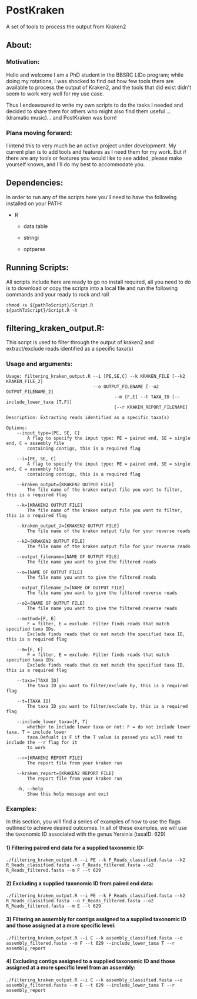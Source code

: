 # PostKraken

A set of tools to process the output from Kraken2

## About:

### Motivation:

Hello and welcome I am a PhD student in the BBSRC LIDo program; while doing my rotations, I was shocked to find out how few tools there are available to process the output of Kraken2, and the tools that did exist didn't seem to work very well for my use case.

Thus I endeavoured to write my own scripts to do the tasks I needed and decided to share them for others who might also find them useful ...(dramatic music)... and PostKraken was born!

### Plans moving forward:

I intend this to very much be an active project under development. My current plan is to add tools and features as I need them for my work. But if there are any tools or features you would like to see added, please make yourself known, and I'll do my best to accommodate you.

## Dependencies:

In order to run any of the scripts here you'll need to have the following installed on your PATH:

-   R

    -   data.table

    -   stringi

    -   optparse

## Running Scripts:

All scripts include here are ready to go no install required, all you need to do is to download or copy the scripts into a local file and run the following commands and your ready to rock and roll

```{bash}
chmod +x ${pathToScript}/Script.R
${pathToScript}/Script.R -h
```

## filtering_kraken_output.R:

This script is used to filter through the output of kraken2 and extract/exclude reads identified as a specific taxa(s)

### Usage and arguments:

```{bash}
Usage: filtering_kraken_output.R --i [PE,SE,C] --k KRAKEN_FILE [--k2 KRAKEN_FILE_2] 
                                 --o OUTPUT_FILENAME [--o2 OUTPUT_FILENAME_2]
				                         --m [F,E] --t TAXA_ID [--include_lower_taxa [T,F]] 
				                         [--r KRAKEN_REPORT_FILENAME]

Description: Extracting reads identified as a specific taxa(s)

Options:
	--input_type=[PE, SE, C]
		A flag to specify the input type: PE = paired end, SE = single end, C = assembly file     
		containing contigs, this is a required flag

	--i=[PE, SE, C]
		A flag to specify the input type: PE = paired end, SE = single end, C = assembly file 
		containing contigs, this is a required flag

	--kraken_output=[KRAKEN2 OUTPUT FILE]
		The file name of the kraken output file you want to filter, this is a required flag

	--k=[KRAKEN2 OUTPUT FILE]
		The file name of the kraken output file you want to filter, this is a required flag

	--kraken_output_2=[KRAKEN2 OUTPUT FILE]
		The file name of the kraken output file for your reverse reads

	--k2=[KRAKEN2 OUTPUT FILE]
		The file name of the kraken output file for your reverse reads

	--output_filename=[NAME OF OUTPUT FILE]
		The file name you want to give the filtered reads

	--o=[NAME OF OUTPUT FILE]
		The file name you want to give the filtered reads

	--output_filename_2=[NAME OF OUTPUT FILE]
		The file name you want to give the filtered reverse reads

	--o2=[NAME OF OUTPUT FILE]
		The file name you want to give the filtered reverse reads

	--method=[F, E]
		F = filter, E = exclude. Filter finds reads that match specified taxa IDs.
		Exclude finds reads that do not match the specified taxa ID, this is a required flag

	--m=[F, E]
		F = filter, E = exclude. Filter finds reads that match specified taxa IDs.
		Exclude finds reads that do not match the specified taxa ID, this is a required flag

	--taxa=[TAXA ID]
		The taxa ID you want to filter/exclude by, this is a required flag

	--t=[TAXA ID]
		The taxa ID you want to filter/exclude by, this is a required flag

	--include_lower_taxa=[F, T]
		whether to include lower taxa or not: F = do not include lower taxa, T = include lower 
		taxa.Defualt is F if the T value is passed you will need to include the --r flag for it
		to work

	--r=[KRAKEN2 REPORT FILE]
		The report file from your kraken run

	--kraken_report=[KRAKEN2 REPORT FILE]
		The report file from your kraken run

	-h, --help
		Show this help message and exit
```

### Examples:

In this section, you will find a series of examples of how to use the flags outlined to achieve desired outcomes. In all of these examples, we will use the taxonomic ID associated with the genus Yersinia (taxaID: 629)

#### 1) Filtering paired end data for a supplied taxonomic ID:

```{bash}
./filtering_kraken_output.R --i PE --k F_Reads_classified.fasta --k2 R_Reads_classified.fasta --o F_Reads_filtered.fasta --o2 R_Reads_filtered.fasta --m F --t 629 
```

#### 2) Excluding a supplied taxonomic ID from paired end data:

```{bash}
./filtering_kraken_output.R --i PE --k F_Reads_classified.fasta --k2 R_Reads_classified.fasta --o F_Reads_filtered.fasta --o2 R_Reads_filtered.fasta --m E --t 629 
```

#### 3) Filtering an assembly for contigs assigned to a supplied taxonomic ID and those assigned at a more specific level:

```{bash}
./filtering_kraken_output.R --i C --k assembly_classified.fasta --o assembly_filtered.fasta --m F --t 629 --include_lower_taxa T --r assembly_report
```

#### 4) Excluding contigs assigned to a supplied taxonomic ID and those assigned at a more specific level from an assembly:

```{bash}
./filtering_kraken_output.R --i C --k assembly_classified.fasta --o assembly_filtered.fasta --m E --t 629 --include_lower_taxa T --r assembly_report
```
